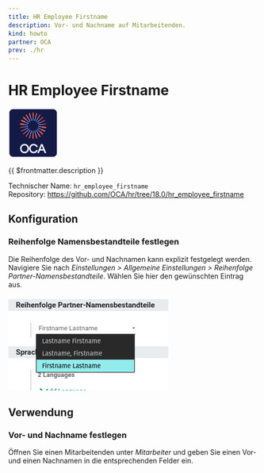 ```yaml
---
title: HR Employee Firstname
description: Vor- und Nachname auf Mitarbeitenden.
kind: howto
partner: OCA
prev: ./hr
---
```


# HR Employee Firstname

![icon_oca_app](attachments/icon_oca_app.png)

{{ $frontmatter.description }}

Technischer Name: `hr_employee_firstname`\
Repository: <https://github.com/OCA/hr/tree/18.0/hr_employee_firstname>

## Konfiguration

### Reihenfolge Namensbestandteile festlegen

Die Reihenfolge des Vor- und Nachnamen kann explizit festgelegt werden. Navigiere Sie nach _Einstellungen > Allgemeine Einstellungen > Reihenfolge Partner-Namensbestandteile_. Wählen Sie hier den gewünschten Eintrag aus.

![](attachments/Partner%20first%20name%20and%20last%20name%20Namensbestandteile%20festlegen.png)

## Verwendung

### Vor- und Nachname festlegen

Öffnen Sie einen Mitarbeitenden unter _Mitarbeiter_ und geben Sie einen Vor- und einen Nachnamen in die entsprechenden Felder ein.
